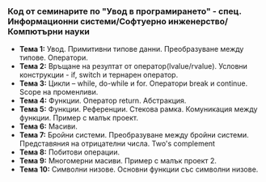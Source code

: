 ### Код от семинарите по "Увод в програмирането" - спец. Информационни системи/Софтуерно инженерство/Компютърни науки

- **Тема 1:** Увод. Примитивни типове данни. Преобразуване между типове. Оператори.
- **Тема 2:** Връщане на резултат от оператор(lvalue/rvalue). Условни конструкции - if, switch и тернарен оператор.
- **Тема 3:** Цикли – while, do-while и for. Оператори break и continue. Scope на променливи.
- **Тема 4:** Функции. Оператор return. Абстракция.
- **Тема 5:** Функции. Референции. Стекова рамка. Комуникация между функции. Пример с малък проект.
- **Тема 6:** Масиви.
- **Тема 7:** Бройни системи. Преобразуване между бройни системи. Представяния на отрицателни числа. Two's complement
- **Тема 8:** Побитови операции.
- **Тема 9:** Многомерни масиви. Пример с малък проект 2.
- **Тема 10:** Символни низове. Основни функции със символни низове.



